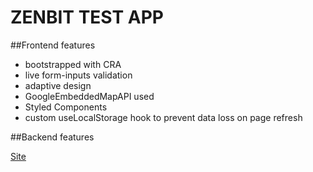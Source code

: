 # ZENBIT TEST APP

##Frontend features

- bootstrapped with CRA
- live form-inputs validation
- adaptive design
- GoogleEmbeddedMapAPI used
- Styled Components
- custom useLocalStorage hook to prevent data loss on page refresh

##Backend features


[Site](https://zen.kurkov.online)
